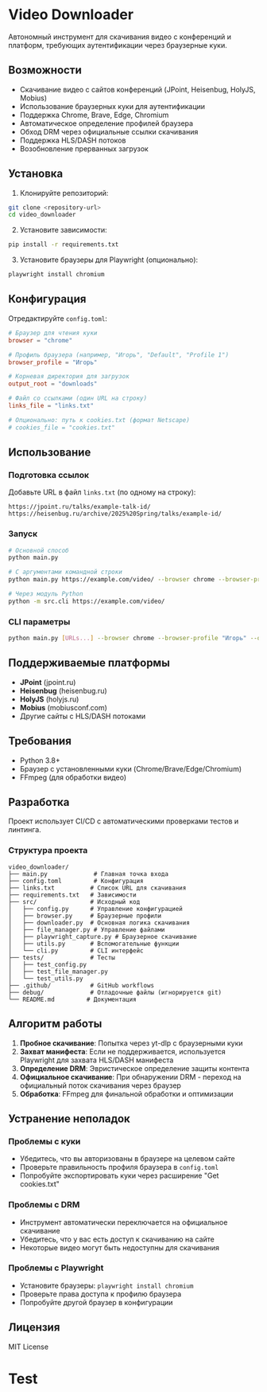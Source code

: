 # Video Downloader

Автономный инструмент для скачивания видео с конференций и платформ, требующих аутентификации через браузерные куки.

## Возможности

- Скачивание видео с сайтов конференций (JPoint, Heisenbug, HolyJS, Mobius)
- Использование браузерных куки для аутентификации
- Поддержка Chrome, Brave, Edge, Chromium
- Автоматическое определение профилей браузера
- Обход DRM через официальные ссылки скачивания
- Поддержка HLS/DASH потоков
- Возобновление прерванных загрузок

## Установка

1. Клонируйте репозиторий:
```bash
git clone <repository-url>
cd video_downloader
```

2. Установите зависимости:
```bash
pip install -r requirements.txt
```

3. Установите браузеры для Playwright (опционально):
```bash
playwright install chromium
```

## Конфигурация

Отредактируйте `config.toml`:

```toml
# Браузер для чтения куки
browser = "chrome"

# Профиль браузера (например, "Игорь", "Default", "Profile 1")
browser_profile = "Игорь"

# Корневая директория для загрузок
output_root = "downloads"

# Файл со ссылками (один URL на строку)
links_file = "links.txt"

# Опционально: путь к cookies.txt (формат Netscape)
# cookies_file = "cookies.txt"
```

## Использование

### Подготовка ссылок

Добавьте URL в файл `links.txt` (по одному на строку):
```
https://jpoint.ru/talks/example-talk-id/
https://heisenbug.ru/archive/2025%20Spring/talks/example-id/
```

### Запуск

```bash
# Основной способ
python main.py

# С аргументами командной строки
python main.py https://example.com/video/ --browser chrome --browser-profile "Игорь"

# Через модуль Python
python -m src.cli https://example.com/video/
```

### CLI параметры

```bash
python main.py [URLs...] --browser chrome --browser-profile "Игорь" --output-root downloads/
```

## Поддерживаемые платформы

- **JPoint** (jpoint.ru)
- **Heisenbug** (heisenbug.ru) 
- **HolyJS** (holyjs.ru)
- **Mobius** (mobiusconf.com)
- Другие сайты с HLS/DASH потоками

## Требования

- Python 3.8+
- Браузер с установленными куки (Chrome/Brave/Edge/Chromium)
- FFmpeg (для обработки видео)

## Разработка

Проект использует CI/CD с автоматическими проверками тестов и линтинга.

### Структура проекта

```
video_downloader/
├── main.py             # Главная точка входа
├── config.toml         # Конфигурация
├── links.txt          # Список URL для скачивания
├── requirements.txt   # Зависимости
├── src/               # Исходный код
│   ├── config.py      # Управление конфигурацией
│   ├── browser.py     # Браузерные профили
│   ├── downloader.py  # Основная логика скачивания
│   ├── file_manager.py # Управление файлами
│   ├── playwright_capture.py # Браузерное скачивание
│   ├── utils.py       # Вспомогательные функции
│   └── cli.py         # CLI интерфейс
├── tests/             # Тесты
│   ├── test_config.py
│   ├── test_file_manager.py
│   └── test_utils.py
├── .github/           # GitHub workflows
├── debug/             # Отладочные файлы (игнорируется git)
└── README.md         # Документация
```

## Алгоритм работы

1. **Пробное скачивание**: Попытка через yt-dlp с браузерными куки
2. **Захват манифеста**: Если не поддерживается, используется Playwright для захвата HLS/DASH манифеста
3. **Определение DRM**: Эвристическое определение защиты контента
4. **Официальное скачивание**: При обнаружении DRM - переход на официальный поток скачивания через браузер
5. **Обработка**: FFmpeg для финальной обработки и оптимизации

## Устранение неполадок

### Проблемы с куки
- Убедитесь, что вы авторизованы в браузере на целевом сайте
- Проверьте правильность профиля браузера в `config.toml`
- Попробуйте экспортировать куки через расширение "Get cookies.txt"

### Проблемы с DRM
- Инструмент автоматически переключается на официальное скачивание
- Убедитесь, что у вас есть доступ к скачиванию на сайте
- Некоторые видео могут быть недоступны для скачивания

### Проблемы с Playwright
- Установите браузеры: `playwright install chromium`
- Проверьте права доступа к профилю браузера
- Попробуйте другой браузер в конфигурации

## Лицензия

MIT License
# Test
